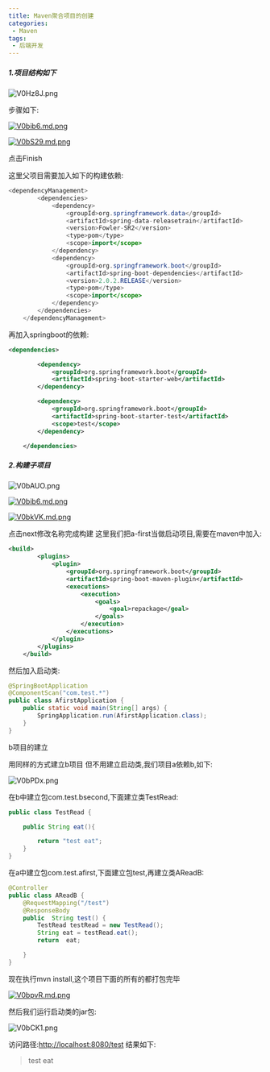 ```yaml
---
title: Maven聚合项目的创建
categories:
 - Maven
tags:
 - 后端开发
---
```


##### 1.项目结构如下

![V0Hz8J.png](https://s2.ax1x.com/2019/06/07/V0Hz8J.png)

步骤如下:

[![V0bib6.md.png](https://s2.ax1x.com/2019/06/07/V0bib6.md.png)](https://imgchr.com/i/V0bib6)

[![V0bS29.md.png](https://s2.ax1x.com/2019/06/07/V0bS29.md.png)](https://imgchr.com/i/V0bS29)

点击Finish

这里父项目需要加入如下的构建依赖:

```java
<dependencyManagement>
        <dependencies>
            <dependency>
                <groupId>org.springframework.data</groupId>
                <artifactId>spring-data-releasetrain</artifactId>
                <version>Fowler-SR2</version>
                <type>pom</type>
                <scope>import</scope>
            </dependency>
            <dependency>
                <groupId>org.springframework.boot</groupId>
                <artifactId>spring-boot-dependencies</artifactId>
                <version>2.0.2.RELEASE</version>
                <type>pom</type>
                <scope>import</scope>
            </dependency>
        </dependencies>
    </dependencyManagement>
```

再加入springboot的依赖:

```xml
<dependencies>

        <dependency>
            <groupId>org.springframework.boot</groupId>
            <artifactId>spring-boot-starter-web</artifactId>
        </dependency>

        <dependency>
            <groupId>org.springframework.boot</groupId>
            <artifactId>spring-boot-starter-test</artifactId>
            <scope>test</scope>
        </dependency>

    </dependencies>
```



##### 2.构建子项目

![V0bAUO.png](https://s2.ax1x.com/2019/06/07/V0bAUO.png)

[![V0bib6.md.png](https://s2.ax1x.com/2019/06/07/V0bib6.md.png)](https://imgchr.com/i/V0bib6)

[![V0bkVK.md.png](https://s2.ax1x.com/2019/06/07/V0bkVK.md.png)](https://imgchr.com/i/V0bkVK)

点击next修改名称完成构建 这里我们把a-first当做启动项目,需要在maven中加入:

```xml
<build>
        <plugins>
            <plugin>
                <groupId>org.springframework.boot</groupId>
                <artifactId>spring-boot-maven-plugin</artifactId>
                <executions>
                    <execution>
                        <goals>
                            <goal>repackage</goal>
                        </goals>
                    </execution>
                </executions>
            </plugin>
        </plugins>
    </build>
```

然后加入启动类:

```java
@SpringBootApplication
@ComponentScan("com.test.*")
public class AfirstApplication {
    public static void main(String[] args) {
        SpringApplication.run(AfirstApplication.class);
    }
}
```

b项目的建立

用同样的方式建立b项目 但不用建立启动类,我们项目a依赖b,如下:

![V0bPDx.png](https://s2.ax1x.com/2019/06/07/V0bPDx.png)

在b中建立包com.test.bsecond,下面建立类TestRead:

```java
public class TestRead {

    public String eat(){

        return "test eat";
    }
}

```

在a中建立包com.test.afirst,下面建立包test,再建立类AReadB:

```java
@Controller
public class AReadB {
    @RequestMapping("/test")
    @ResponseBody
    public  String test() {
        TestRead testRead = new TestRead();
        String eat = testRead.eat();
        return  eat;

    }
}
```

现在执行mvn install,这个项目下面的所有的都打包完毕

[![V0bpvR.md.png](https://s2.ax1x.com/2019/06/07/V0bpvR.md.png)](https://imgchr.com/i/V0bpvR)

然后我们运行启动类的jar包:

![V0bCK1.png](https://s2.ax1x.com/2019/06/07/V0bCK1.png)

访问路径:<http://localhost:8080/test> 结果如下:

> test eat

